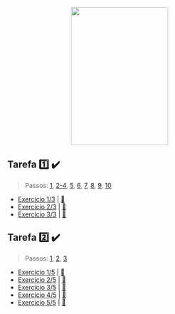 <p align="center">
  <img width="218" height="310" src="https://i.ibb.co/hL2sH4F/websusu2.png">
</p>

## Tarefa :one: :heavy_check_mark:
> Passos: [1](https://github.com/SusuGostoso/PWEB/commit/f6ce2f3b96fd9b22993b59532f19810ad94ef434), [2-4](https://github.com/SusuGostoso/PWEB/commit/566ef067e06d602612bea09382ad86e0cf1a9123), [5](https://github.com/SusuGostoso/PWEB/commit/33cb06794d9b063ea872c423d098bb9042c3bfc9), [6](https://github.com/SusuGostoso/PWEB/commit/5ba7a2515b592da0a0d5f75bd9d70e1b1db66e5f), [7](https://github.com/SusuGostoso/PWEB/commit/ac08597463d8bb509233917a60edcb2356f17250), [8](https://github.com/SusuGostoso/PWEB/commit/ddafe4495032612dfd455ead151d6690951d27d1),  [9](https://github.com/SusuGostoso/PWEB/commit/2e89401d65cd5b3729a5f0f0b2087a905346f438),  [10](https://github.com/SusuGostoso/PWEB/commit/361c3049232c586a928ce695d85ea4e781b9ef95)

- [Exercício 1/3](https://github.com/SusuGostoso/PWEB/commit/def1509bb80c7ac1012f2fd879bb336d5a1e32db) | [:file_folder:](https://github.com/SusuGostoso/PWEB/blob/main/TAREFAS/TAREFA%201/TAREFA_1.html)
- [Exercício 2/3](https://github.com/SusuGostoso/PWEB/commit/221a1d2f28432dbce81044dce2252976916c6c8f) | [:file_folder:](https://github.com/SusuGostoso/PWEB/blob/main/TAREFAS/TAREFA%201/TAREFA_2.html)
- [Exercício 3/3](https://github.com/SusuGostoso/PWEB/commit/740ed3d0dcbe4d1661c475204ae3a33384b386a3) | [:file_folder:](https://github.com/SusuGostoso/PWEB/blob/main/TAREFAS/TAREFA%201/TAREFA_3.html)

## Tarefa :two: :heavy_check_mark:
> Passos: [1](https://github.com/SusuGostoso/PWEB/commit/8dff4c8a12f7134acdcbddc638a33764f373c54b), [2](https://github.com/SusuGostoso/PWEB/commit/23e75f66f96f05802331b72e04b9a6b521c6ba22), [3](https://github.com/SusuGostoso/PWEB/commit/7188bd5dd175569182044c84a89c90dd64b962e1)

- [Exercício 1/5](https://github.com/SusuGostoso/PWEB/commit/45d5d375a1030981fbd98dfe008b867f23445d26) | [:file_folder:](https://github.com/SusuGostoso/PWEB/blob/main/TAREFAS/TAREFA_2/EXERCICIO_1.html)
- [Exercício 2/5]() | [:file_folder:]()
- [Exercício 3/5]() | [:file_folder:]()
- [Exercício 4/5]() | [:file_folder:]()
- [Exercício 5/5]() | [:file_folder:]()
